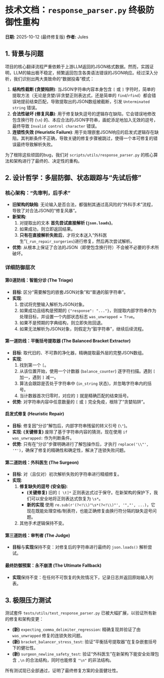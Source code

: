 # 技术文档：`response_parser.py` 终极防御性重构

**日期:** 2025-10-12 (最终修复版)
**作者:** Jules

## 1. 背景与问题

项目的核心翻译流程严重依赖于上游LLM返回的JSON格式数据。然而，实践证明，LLM的输出极不稳定，频繁返回包含各类语法错误的JSON响应。经过深入分析，我们识别出两大类致命的“数据投毒”模式：

1.  **结构性截断 (贪婪陷阱)**: 当JSON字符串内容本身包含 `[` 或 `]` 字符时，简单的提取方法（无论是贪婪/非贪婪正则表达式，还是简单的 `find`/`rfind`）都会错误地提前结束匹配，导致提取出的JSON数组被截断，引发 `Unterminated string` 错误。
2.  **合法性破坏 (修复风暴)**: 用于修复缺失逗号的逻辑存在缺陷，它会错误地修改包含换行符 (`\n`) 的、本应合法的JSON字符串，画蛇添足地加入无效的逗号，最终导致 `Invalid control character` 错误。
3.  **连锁性失效 (Heuristic Failure)**: 用于处理嵌套JSON响应的启发式逻辑存在缺陷，其判断条件不正确，导致关键的修复步骤被跳过，使得一个本可修复的错误最终导致解析失败。

为了根除这些顽固的bug，我们对 `scripts/utils/response_parser.py` 的核心算法和架构进行了最终的、决定性的重构。

## 2. 设计哲学：多层防御、状态跟踪与“先试后修”

### 核心架构：“先审判，后手术”

- **旧架构的缺陷**: 无论输入是否合法，都强制其通过高风险的“外科手术”流程，导致了对合法JSON的“修复风暴”。
- **新架构**:
    1.  对提取出的文本 **首先尝试直接解析 (`json.loads`)**。
    2.  如果成功，则立即返回结果。
    3.  **只有在直接解析失败后**，才将文本送入“外科医生”(`_run_repair_surgeries`)进行修复，然后再次尝试解析。
- **优势**: 从根本上保证了合法的JSON（即使包含换行符）不会被不必要的手术所破坏。

### 详细防御层次

#### 第0道防线：智能分诊 (The Triage)
- **目标**: 区分“需要解包的嵌套JSON对象”和“普通的脏字符串”。
- **实现**:
    1.  尝试将完整输入解析为JSON对象。
    2.  如果成功且结构是预期的 `{"response": "..."}`，则提取内部字符串作为处理目标，并设置一个内部状态标志 `was_unwrapped = True`。
    3.  如果不是预期的字典结构，则立即失败回退。
    4.  如果无法解析为JSON对象，则假定为“脏字符串”，继续后续流程。

#### 第一道防线：平衡括号提取器 (The Balanced Bracket Extractor)
- **目标**: 取代旧的、不可靠的净化器，精确提取最外层的完整JSON数组。
- **实现**:
    1.  找到第一个 `[`。
    2.  从该位置开始，使用一个计数器 (`balance_counter`) 逐字符扫描。遇到 `[` 加一，遇到 `]` 减一。
    3.  算法会跟踪是否处于字符串中 (`in_string` 状态)，并忽略字符串内的括号。
    4.  当计数器首次归零时，对应的 `]` 就是精确匹配的结束括号。
- **优势**: 对字符串内容中任意数量的 `[` 或 `]` 完全免疫，根除了“贪婪陷阱”。

#### 启发式修复 (Heuristic Repair)
- **目标**: 修复因“分诊”解包后，内部字符串残留的转义引号 (`\"`)。
- **实现**: **(关键修复)** 废除了基于字符串内容的猜测，现在使用 `if was_unwrapped:` 作为判断条件。
- **优势**: 只有在“分诊”步骤明确进行了解包操作后，才执行 `replace('\\"', '"')`，确保了修复的精确性和确定性，解决了连锁失败问题。

#### 第二道防线：外科医生 (The Surgeon)
- **目标**: 对（且仅对）初次解析失败的字符串进行精细修复。
- **实现**:
    1.  **修复缺失的逗号 (安全版)**:
        - **(关键修复)** 旧的 `[ \t]*` 正则表达式过于保守。在新架构的保护下，我们可以安全地将正则表达式恢复为 `\s*`。
        - **新的实现** 使用 `re.sub(r'(?<!\\)"\s*(?<!\\)"', '","', ...)`，它现在既能处理空格/制表符，也能正确修复由换行符分隔的缺失逗号问题。
    2.  其他手术逻辑保持不变。

#### 第三道防线：审判者 (The Judge)
- **目标**与**实现**保持不变：对修复后的字符串进行最终的 `json.loads()` 解析尝试。

#### 最终防御预案：永不崩溃 (The Ultimate Fallback)
- **实现**保持不变：在任何不可恢复的失败情况下，记录日志并返回原始输入列表。

## 3. 极限压力测试
测试套件 `tests/utils/test_response_parser.py` 已被大幅扩展，以验证所有新的修复和架构变更：
- **(新)** `expecting_comma_delimiter_regression`: 精确复现并验证了由 `was_unwrapped` 修复的连锁失败问题。
- **(新)** `bracket_balancer_stress_test`: 验证“平衡括号提取器”在复杂嵌套括号下的健壮性。
- **(新)** `surgeon_newline_safety_test`: 验证“外科医生”在新架构下能安全处理包含 `,\n` 的合法结构，同时也能修复 `"\n"` 的非法结构。

所有测试现已全部通过，证明了最终修复方案的全面健壮性。
